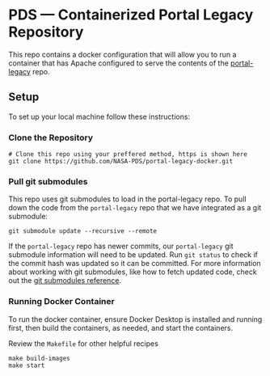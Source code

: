 # PDS — Containerized Portal Legacy Repository

This repo contains a docker configuration that will allow you to run a container that has Apache configured to serve the contents of the [portal-legacy](https://github.com/NASA-PDS/portal-legacy/) repo.

## Setup

To set up your local machine follow these instructions:

### Clone the Repository

```shell
# Clone this repo using your preffered method, https is shown here
git clone https://github.com/NASA-PDS/portal-legacy-docker.git
```

### Pull git submodules

This repo uses git submodules to load in the portal-legacy repo. To pull down the code from the `portal-legacy` repo that we have integrated as a git submodule:

``` Shell
git submodule update --recursive --remote
```

If the `portal-legacy` repo has newer commits, our `portal-legacy` git submodule information will need to be updated. Run `git status` to check if the commit hash was updated so it can be committed. For more information about working with git submodules, like how to fetch updated code, check out the [git submodules reference](https://git-scm.com/book/en/v2/Git-Tools-Submodules).

### Running Docker Container

To run the docker container, ensure Docker Desktop is installed and running first, then build the containers, as needed, and start the containers.

Review the `Makefile` for other helpful recipes

```
make build-images
make start
```